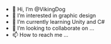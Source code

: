 - 👋 Hi, I’m @VikingDog
- 👀 I’m interested in graphic design
- 🌱 I’m currently learning Unity and C#
- 💞️ I’m looking to collaborate on ...
- 📫 How to reach me ...
